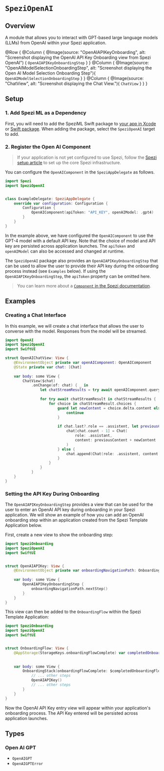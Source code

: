 # ``SpeziOpenAI``

<!--
#
# This source file is part of the Stanford Spezi open source project
#
# SPDX-FileCopyrightText: 2023 Stanford University and the project authors (see CONTRIBUTORS.md)
#
# SPDX-License-Identifier: MIT
#       
-->

## Overview

A module that allows you to interact with GPT-based large language models (LLMs) from OpenAI within your Spezi application.

@Row {
    @Column {
        @Image(source: "OpenAIAPIKeyOnboarding", alt: "Screenshot displaying the OpenAI API Key Onboarding view from Spezi OpenAI") {
            ``OpenAIAPIKeyOnboardingStep``
        }
    }
    @Column {
        @Image(source: "OpenAIModelSelectionOnboardingStep", alt: "Screenshot displaying the Open AI Model Selection Onboarding Step"){
            ``OpenAIModelSelectionOnboardingStep``
        }
    }
    @Column {
        @Image(source: "ChatView", alt: "Screenshot displaying the Chat View."){
            ``ChatView``
        }
    }
}

## Setup

### 1. Add Spezi ML as a Dependency

First, you will need to add the SpeziML Swift package to
[your app in Xcode](https://developer.apple.com/documentation/xcode/adding-package-dependencies-to-your-app#) or
[Swift package](https://developer.apple.com/documentation/xcode/creating-a-standalone-swift-package-with-xcode#Add-a-dependency-on-another-Swift-package). When adding the package, select the `SpeziOpenAI` target to add.

### 2. Register the Open AI Component

> If your application is not yet configured to use Spezi, follow the [Spezi setup article](https://swiftpackageindex.com/stanfordspezi/spezi/documentation/spezi/initial-setup) to set up the core Spezi infrastructure.

You can configure the `OpenAIComponent` in the `SpeziAppDelegate` as follows.

```swift
import Spezi
import SpeziOpenAI


class ExampleDelegate: SpeziAppDelegate {
    override var configuration: Configuration {
        Configuration {
            OpenAIComponent(apiToken: "API_KEY", openAIModel: .gpt4)
        }
    }
}
```

In the example above, we have configured the `OpenAIComponent` to use the GPT-4 model with a default API key. Note that the choice of model and API key are persisted across application launches. The `apiToken` and `openAIModel` can also be accessed and changed at runtime. 

The `SpeziOpenAI` package also provides an `OpenAIAPIKeyOnboardingStep` that can be used to allow the user to provide their API key during the onboarding process instead (see `Examples` below). If using the `OpenAIAPIKeyOnboardingStep`, the `apiToken` property can be omitted here.

> You can learn more about a [`Component` in the Spezi documentation](https://swiftpackageindex.com/stanfordspezi/spezi/documentation/spezi/component).

## Examples

### Creating a Chat Interface

In this example, we will create a chat interface that allows the user to converse with the model. Responses from the model will be streamed.

```swift
import OpenAI
import SpeziOpenAI
import SwiftUI

struct OpenAIChatView: View {
    @EnvironmentObject private var openAIComponent: OpenAIComponent
    @State private var chat: [Chat]
    
    var body: some View {
        ChatView($chat)
            .onChange(of: chat) { _ in
                let chatStreamResults = try await openAIComponent.queryAPI(withChat: chat)
                
                for try await chatStreamResult in chatStreamResults {
                    for choice in chatStreamResult.choices {
                        guard let newContent = choice.delta.content else {
                            continue
                        }
                        
                        if chat.last?.role == .assistent, let previousContent = chat.last?.content {
                            chat[chat.count - 1] = Chat(
                                role: .assistant,
                                content: previousContent + newContent
                            )
                        } else {
                            chat.append(Chat(role: .assistent, content: newContent))
                        }
                    }
                }
            }
    }
}
```

### Setting the API Key During Onboarding

The `OpenAIAPIKeyOnboardingStep` provides a view that can be used for the user to enter an OpenAI API key during onboarding in your Spezi application. We will show an example of how you can add an OpenAI onboarding step within an application created from the Spezi Template Application below.

First, create a new view to show the onboarding step:

```swift
import SpeziOnboarding
import SpeziOpenAI
import SwiftUI


struct OpenAIAPIKey: View {
    @EnvironmentObject private var onboardingNavigationPath: OnboardingNavigationPath
    
    var body: some View {
        OpenAIAPIKeyOnboardingStep {
            onboardingNavigationPath.nextStep()
        }
    }
}
```

This view can then be added to the `OnboardingFlow` within the Spezi Template Application:

```swift
import SpeziOnboarding
import SpeziOpenAI
import SwiftUI


struct OnboardingFlow: View {
    @AppStorage(StorageKeys.onboardingFlowComplete) var completedOnboardingFlow = false
    
    
    var body: some View {
        OnboardingStack(onboardingFlowComplete: $completedOnboardingFlow) {
            // ... other steps
            OpenAIAPIKey()
            // ... other steps
        }
    }
}
```

Now the OpenAI API Key entry view will appear within your application's onboarding process. The API Key entered will be persisted across application launches.



## Types

### Open AI GPT

- ``OpenAIGPT``
- ``OpenAIGPTError``
